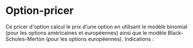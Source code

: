 # Option-pricer

Ce pricer d'option calcul le prix d'une option en utilisant le modèle binomial (pour les options américaines et européennes) ainsi que le modèle Black-Scholes-Merton (pour les options européennes). 
Indications : 
